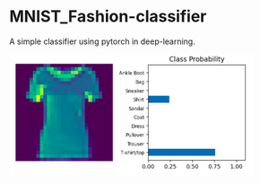 # MNIST_Fashion-classifier

A simple classifier using pytorch in deep-learning.

<img src='pic-1.png'/>
